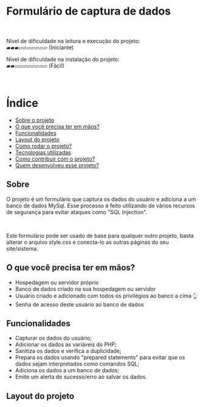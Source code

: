 # Formulário de captura de dados<br><br>

Nível de dificuldade na leitura e execução do projeto: <br>
▰▰▰▱▱▱▱▱▱▱ (Iniciante)<br/>

Nível de dificuldade na instalação do projeto: <br>
▰▰▱▱▱▱▱▱▱▱ (Fácil)<br/><br/><br>
# Índice
- [Sobre o projeto](#sobre)
- [O que você precisa ter em mãos?](#oquevoceprecisa)
- [Funcionalidades](#funcionalidades)
- [Layout do projeto](#layout)
- [Como rodar o projeto?](#comorodar)
- [Tecnologias utilizadas](#tecnologiasusadas)
- [Como contribuir com o projeto?](#comocontribuir)
- [Quem desenvolveu esse projeto?](#desenvolvedor)


## Sobre
<p>O projeto é um formulário que captura os dados do usuário e adiciona a um banco de dados MySql. Esse processo é feito utilizando de vários recursos de segurança para evitar ataques como "SQL Injection". </p></br>
<p>Este formulário pode ser usado de base para qualquer outro projeto, basta alterar o arquivo style.css e conecta-lo as outras páginas do seu site/sistema.</p>

## <a id="oquevoceprecisa"></a>O que você precisa ter em mãos?
- Hospedagem ou servidor próprio
- Banco de dados criado na sua hospedagem ou servidor
- Usuário criado e adicionado com todos os privilégios ao banco a cima 👆
- Senha de acesso deste usuário ao banco de dados

## Funcionalidades
- Capturar os dados do usuário;
- Adicionar os dados as variáveis do PHP;
- Sanitiza os dados e verifica a duplicidade;
- Prepara os dados usando "prepared statements" para evitar que os dados sejam interpretados como comandos SQL;
- Adiciona os dados a um banco de dados;
- Emite um alerta de sucesso/erro ao salvar os dados.

## Layout do projeto
